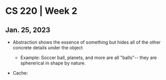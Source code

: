 # CS 220 | Week 2

## Jan. 25, 2023

- Abstraction shows the essence of something but hides all of the other concrete details under the object 
    - Example: Soccer ball, planets, and more are all "balls"-- they are sphererical in shape by nature. 

- Cache: 